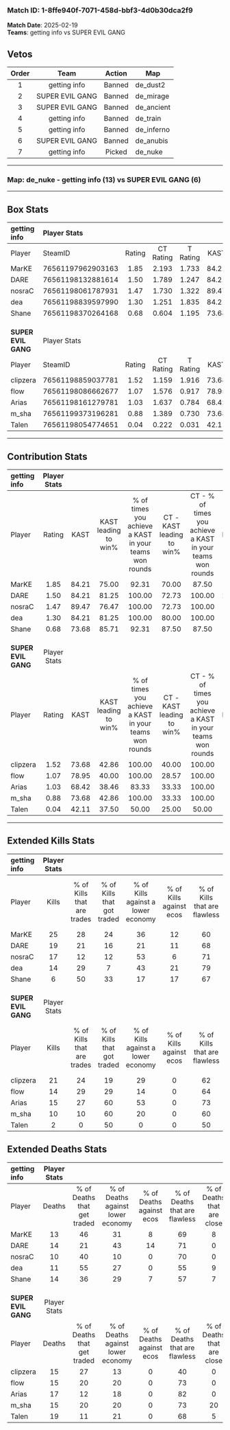 ### Match ID: 1-8ffe940f-7071-458d-bbf3-4d0b30dca2f9  
**Match Date**: 2025-02-19  
**Teams**: getting info vs SUPER EVIL GANG  

## Vetos  

| Order | Team | Action | Map |
| :---: | :--: | :----: | --- |
| 1 | getting info | Banned | de_dust2 |
| 2 | SUPER EVIL GANG | Banned | de_mirage |
| 3 | SUPER EVIL GANG | Banned | de_ancient |
| 4 | getting info | Banned | de_train |
| 5 | getting info | Banned | de_inferno |
| 6 | SUPER EVIL GANG | Banned | de_anubis |
| 7 | getting info | Picked | de_nuke |

---  

### **Map**: de_nuke - getting info (13) vs SUPER EVIL GANG (6)  
---  

## Box Stats  

| **getting info**    | Player Stats      |        |           |          |       |       |       |         |        |      |     |
| :- | :- | :-: | :-: | :-: | :-: | :-: | :-: | :-: | :-: | :-: | :-: |
| Player              | SteamID           | Rating | CT Rating | T Rating | KAST  |  ADR  | Kills | Assists | Deaths | K/D  | HS% |
| MarKE               | 76561197962903163 |  1.85  |   2.193   |  1.733   | 84.21 | 122.9 |  25   |    2    |   13   | 1.92 | 52  |
| DARE                | 76561198132881614 |  1.50  |   1.789   |  1.247   | 84.21 | 103.1 |  19   |    5    |   14   | 1.36 | 68  |
| nosraC              | 76561198061787931 |  1.47  |   1.730   |  1.322   | 89.47 | 77.2  |  17   |    2    |   10   | 1.70 | 47  |
| dea                 | 76561198839597990 |  1.30  |   1.251   |  1.835   | 84.21 | 79.7  |  14   |    7    |   11   | 1.27 | 42  |
| Shane               | 76561198370264168 |  0.68  |   0.604   |  1.195   | 73.68 | 49.3  |   6   |    8    |   14   | 0.43 | 50  |
|                     |                   |        |           |          |       |       |       |         |        |      |     |
|                     |                   |        |           |          |       |       |       |         |        |      |     |
|                     |                   |        |           |          |       |       |       |         |        |      |     |
| **SUPER EVIL GANG** | Player Stats      |        |           |          |       |       |       |         |        |      |     |
| Player              | SteamID           | Rating | CT Rating | T Rating | KAST  |  ADR  | Kills | Assists | Deaths | K/D  | HS% |
| clipzera            | 76561198859037781 |  1.52  |   1.159   |  1.916   | 73.68 | 112.3 |  21   |    6    |   15   | 1.40 | 80  |
| flow                | 76561198086662677 |  1.07  |   1.576   |  0.917   | 78.95 | 63.6  |  14   |    3    |   15   | 0.93 | 50  |
| Arias               | 76561198161279781 |  1.03  |   1.637   |  0.784   | 68.42 | 77.3  |  15   |    3    |   17   | 0.88 | 66  |
| m_sha               | 76561199373196281 |  0.88  |   1.389   |  0.730   | 73.68 | 69.2  |  10   |    5    |   15   | 0.67 | 80  |
| Talen               | 76561198054774651 |  0.04  |   0.222   |  0.031   | 42.11 | 30.2  |   2   |    4    |   19   | 0.11 | 100 |
---  

## Contribution Stats  

| **getting info**    | Player Stats |       |                      |                                                        |                           |                                                             |                          |                                                            |
| :- | :-: | :-: | :-: | :-: | :-: | :-: | :-: | :-: |
| Player              |    Rating    | KAST  | KAST leading to win% | % of times you achieve a KAST in your teams won rounds | CT - KAST leading to win% | CT - % of times you achieve a KAST in your teams won rounds | T - KAST leading to win% | T - % of times you achieve a KAST in your teams won rounds |
| MarKE               |     1.85     | 84.21 |        75.00         |                         92.31                          |           70.00           |                            87.50                            |          83.33           |                           100.00                           |
| DARE                |     1.50     | 84.21 |        81.25         |                         100.00                         |           72.73           |                           100.00                            |          100.00          |                           100.00                           |
| nosraC              |     1.47     | 89.47 |        76.47         |                         100.00                         |           72.73           |                           100.00                            |          83.33           |                           100.00                           |
| dea                 |     1.30     | 84.21 |        81.25         |                         100.00                         |           80.00           |                           100.00                            |          83.33           |                           100.00                           |
| Shane               |     0.68     | 73.68 |        85.71         |                         92.31                          |           87.50           |                            87.50                            |          83.33           |                           100.00                           |
|                     |              |       |                      |                                                        |                           |                                                             |                          |                                                            |
|                     |              |       |                      |                                                        |                           |                                                             |                          |                                                            |
|                     |              |       |                      |                                                        |                           |                                                             |                          |                                                            |
| **SUPER EVIL GANG** | Player Stats |       |                      |                                                        |                           |                                                             |                          |                                                            |
| Player              |    Rating    | KAST  | KAST leading to win% | % of times you achieve a KAST in your teams won rounds | CT - KAST leading to win% | CT - % of times you achieve a KAST in your teams won rounds | T - KAST leading to win% | T - % of times you achieve a KAST in your teams won rounds |
| clipzera            |     1.52     | 73.68 |        42.86         |                         100.00                         |           40.00           |                           100.00                            |          44.44           |                           100.00                           |
| flow                |     1.07     | 78.95 |        40.00         |                         100.00                         |           28.57           |                           100.00                            |          50.00           |                           100.00                           |
| Arias               |     1.03     | 68.42 |        38.46         |                         83.33                          |           33.33           |                           100.00                            |          42.86           |                           75.00                            |
| m_sha               |     0.88     | 73.68 |        42.86         |                         100.00                         |           33.33           |                           100.00                            |          50.00           |                           100.00                           |
| Talen               |     0.04     | 42.11 |        37.50         |                         50.00                          |           25.00           |                            50.00                            |          50.00           |                           50.00                            |
---  

## Extended Kills Stats  

| **getting info**    | Player Stats |                            |                            |                                    |                         |                              |                                 |                                       |                    |           |
| :- | :-: | :-: | :-: | :-: | :-: | :-: | :-: | :-: | :-: | :-: |
| Player              |    Kills     | % of Kills that are trades | % of Kills that got traded | % of Kills against a lower economy | % of Kills against ecos | % of Kills that are flawless | % of Kills that are close duels | % of Kills that are assisted by flash | Pistol Round Kills | AWP Kills |
| MarKE               |      25      |             28             |             24             |                 36                 |           12            |              60              |                4                |                   4                   |         0          |     1     |
| DARE                |      19      |             21             |             16             |                 21                 |           11            |              68              |                5                |                   0                   |         0          |     1     |
| nosraC              |      17      |             12             |             12             |                 53                 |            6            |              71              |               12                |                   0                   |         0          |     1     |
| dea                 |      14      |             29             |             7              |                 43                 |           21            |              79              |                0                |                   0                   |         3          |     3     |
| Shane               |      6       |             50             |             33             |                 17                 |           17            |              67              |                0                |                   0                   |         0          |     1     |
|                     |              |                            |                            |                                    |                         |                              |                                 |                                       |                    |           |
|                     |              |                            |                            |                                    |                         |                              |                                 |                                       |                    |           |
|                     |              |                            |                            |                                    |                         |                              |                                 |                                       |                    |           |
| **SUPER EVIL GANG** | Player Stats |                            |                            |                                    |                         |                              |                                 |                                       |                    |           |
| Player              |    Kills     | % of Kills that are trades | % of Kills that got traded | % of Kills against a lower economy | % of Kills against ecos | % of Kills that are flawless | % of Kills that are close duels | % of Kills that are assisted by flash | Pistol Round Kills | AWP Kills |
| clipzera            |      21      |             24             |             19             |                 29                 |            0            |              62              |                5                |                   0                   |         0          |     3     |
| flow                |      14      |             29             |             29             |                 14                 |            0            |              64              |                0                |                   0                   |         3          |     3     |
| Arias               |      15      |             27             |             60             |                 53                 |            0            |              73              |                0                |                   7                   |         0          |     0     |
| m_sha               |      10      |             10             |             60             |                 20                 |            0            |              60              |               10                |                   0                   |         0          |     1     |
| Talen               |      2       |             0              |             50             |                 0                  |            0            |              50              |               50                |                   0                   |         0          |     0     |
## Extended Deaths Stats  

| **getting info**    | Player Stats |                             |                                   |                          |                               |                            |                           |               |
| :- | :-: | :-: | :-: | :-: | :-: | :-: | :-: | :-: |
| Player              |    Deaths    | % of Deaths that get traded | % of Deaths against lower economy | % of Deaths against ecos | % of Deaths that are flawless | % of Deaths that are close | % of Deaths while blinded | Deaths to AWP |
| MarKE               |      13      |             46              |                31                 |            8             |              69               |             8              |             8             |       1       |
| DARE                |      14      |             21              |                43                 |            14            |              71               |             0              |             0             |       0       |
| nosraC              |      10      |             40              |                10                 |            0             |              70               |             0              |             0             |       0       |
| dea                 |      11      |             55              |                27                 |            0             |              55               |             9              |             0             |       0       |
| Shane               |      14      |             36              |                29                 |            7             |              57               |             7              |             0             |       2       |
|                     |              |                             |                                   |                          |                               |                            |                           |               |
|                     |              |                             |                                   |                          |                               |                            |                           |               |
|                     |              |                             |                                   |                          |                               |                            |                           |               |
| **SUPER EVIL GANG** | Player Stats |                             |                                   |                          |                               |                            |                           |               |
| Player              |    Deaths    | % of Deaths that get traded | % of Deaths against lower economy | % of Deaths against ecos | % of Deaths that are flawless | % of Deaths that are close | % of Deaths while blinded | Deaths to AWP |
| clipzera            |      15      |             27              |                13                 |            0             |              40               |             0              |             0             |       0       |
| flow                |      15      |             20              |                20                 |            0             |              73               |             0              |             0             |       0       |
| Arias               |      17      |             12              |                18                 |            0             |              82               |             0              |             0             |       1       |
| m_sha               |      15      |             20              |                20                 |            0             |              73               |             20             |             0             |       1       |
| Talen               |      19      |             11              |                21                 |            0             |              68               |             5              |             5             |       1       |

